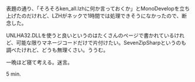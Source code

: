 表題の通り、「そろそろken_all.lzhに何か言っておくか」とMonoDevelopを立ち上げたのだけれど、LZHがネックで1時間では処理できそうになかったので、断念した。

UNLHA32.DLLを使うと良いというのはたくさんのページで書かれているけれど、可能な限りマネージコードだけで片付けたい。SevenZipSharpというのも調べたけれど、どうも無理くさい。ううむ。

一晩ほど寝て考える。迷言。

5 min.
